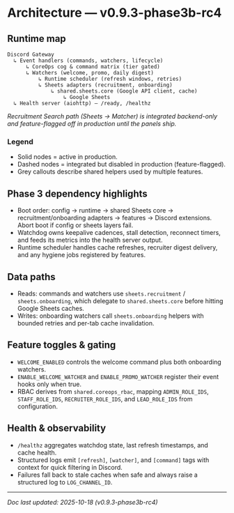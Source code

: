 # Architecture — v0.9.3-phase3b-rc4

## Runtime map
```
Discord Gateway
  ↳ Event handlers (commands, watchers, lifecycle)
      ↳ CoreOps cog & command matrix (tier gated)
      ↳ Watchers (welcome, promo, daily digest)
          ↳ Runtime scheduler (refresh windows, retries)
          ↳ Sheets adapters (recruitment, onboarding)
              ↳ shared.sheets.core (Google API client, cache)
                  ↳ Google Sheets
  ↳ Health server (aiohttp) — /ready, /healthz
```

_Recruitment Search path (Sheets → Matcher) is integrated backend-only and feature-flagged
off in production until the panels ship._

### Legend
- Solid nodes = active in production.
- Dashed nodes = integrated but disabled in production (feature-flagged).
- Grey callouts describe shared helpers used by multiple features.

## Phase 3 dependency highlights
- Boot order: config → runtime → shared Sheets core → recruitment/onboarding adapters →
  features → Discord extensions. Abort boot if config or sheets layers fail.
- Watchdog owns keepalive cadences, stall detection, reconnect timers, and feeds its
  metrics into the health server output.
- Runtime scheduler handles cache refreshes, recruiter digest delivery, and any hygiene
  jobs registered by features.

## Data paths
- Reads: commands and watchers use `sheets.recruitment` / `sheets.onboarding`, which
  delegate to `shared.sheets.core` before hitting Google Sheets caches.
- Writes: onboarding watchers call `sheets.onboarding` helpers with bounded retries and
  per-tab cache invalidation.

## Feature toggles & gating
- `WELCOME_ENABLED` controls the welcome command plus both onboarding watchers.
- `ENABLE_WELCOME_WATCHER` and `ENABLE_PROMO_WATCHER` register their event hooks only when
  true.
- RBAC derives from `shared.coreops_rbac`, mapping `ADMIN_ROLE_IDS`, `STAFF_ROLE_IDS`,
  `RECRUITER_ROLE_IDS`, and `LEAD_ROLE_IDS` from configuration.

## Health & observability
- `/healthz` aggregates watchdog state, last refresh timestamps, and cache health.
- Structured logs emit `[refresh]`, `[watcher]`, and `[command]` tags with context for
  quick filtering in Discord.
- Failures fall back to stale caches when safe and always raise a structured log to
  `LOG_CHANNEL_ID`.

---

_Doc last updated: 2025-10-18 (v0.9.3-phase3b-rc4)_
